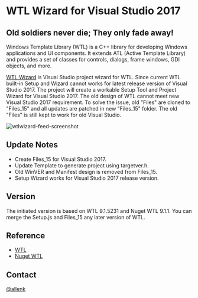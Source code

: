 # WTL Wizard for Visual Studio 2017
## Old soldiers never die; They only fade away!

Windows Template Library (WTL) is a C++ library for developing Windows applications and UI components. It extends ATL (Active Template Library) and provides a set of classes for controls, dialogs, frame windows, GDI objects, and more.

[WTL Wizard](https://github.com/allenk/WTL-Wizard-VS2017) is Visual Studio project wizard for WTL. Since current WTL built-in Setup and Wizard cannot works for latest release version of Visual Studio 2017.  The project will create a workable Setup Tool and Project Wizard for Visual Studio 2017.
The old design of WTL cannot meet new Visual Studio 2017 requirement. To solve the issue, old "Files" are cloned to "Files_15" and all updates are patched in new "Files_15" folder. The old "Files" is still kept to work for old Visual Studio.

![wtlwizard-feed-screenshot](http://i.imgur.com/q2If9wCg.png)

## Update Notes
* Create Files_15 for Visual Studio 2017.
* Update Template to generate project using targetver.h.
* Old WinVER and Manifest design is removed from Files_15. 
* Setup Wizard works for Visual Studio 2017 release version.

## Version
The initiated version is based on WTL 9.1.5231 and Nuget WTL 9.1.1.
You can merge the Setup.js and Files_15 any later version of WTL.

## Reference
* [WTL]([https://sourceforge.net/projects/wtl/](https://sourceforge.net/projects/wtl/))
* [Nuget WTL]([https://www.nuget.org/packages/wtl/](https://www.nuget.org/packages/wtl/))

## Contact
 [@allenk](https://github.com/allenk)
 
